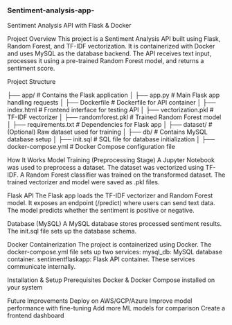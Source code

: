 ### Sentiment-analysis-app-

Sentiment Analysis API with Flask & Docker

Project Overview
This project is a Sentiment Analysis API built using Flask, Random Forest, and TF-IDF vectorization. It is containerized with Docker and uses MySQL as the database backend. The API receives text input, processes it using a pre-trained Random Forest model, and returns a sentiment score.

Project Structure

├── app/                 # Contains the Flask application
│   ├── app.py           # Main Flask app handling requests
│   ├── Dockerfile       # Dockerfile for API container
│   ├── index.html       # Frontend interface for testing API
│   ├── vectorization.pkl # TF-IDF vectorizer
│   ├── randomforest.pkl # Trained Random Forest model
│   ├── requirements.txt # Dependencies for Flask app
│
├── dataset/             # (Optional) Raw dataset used for training
│
├── db/                  # Contains MySQL database setup
│   ├── init.sql         # SQL file for database initialization
│
├── docker-compose.yml   # Docker Compose configuration file


How It Works
Model Training (Preprocessing Stage)
A Jupyter Notebook was used to preprocess a dataset.
The dataset was vectorized using TF-IDF.
A Random Forest classifier was trained on the transformed dataset.
The trained vectorizer and model were saved as .pkl files.


Flask API
The Flask app loads the TF-IDF vectorizer and Random Forest model.
It exposes an endpoint (/predict) where users can send text data.
The model predicts whether the sentiment is positive or negative.


Database (MySQL)
A MySQL database stores processed sentiment results.
The init.sql file sets up the database schema.

Docker Containerization
The project is containerized using Docker.
The docker-compose.yml file sets up two services:
mysql_db: MySQL database container.
sentimentflaskapp: Flask API container.
These services communicate internally.

Installation & Setup
Prerequisites
Docker & Docker Compose installed on your system


Future Improvements
Deploy on AWS/GCP/Azure
Improve model performance with fine-tuning
Add more ML models for comparison
Create a frontend dashboard
